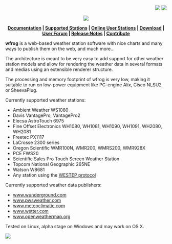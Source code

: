 <p align='right'><a href='http://code.google.com/p/wfrog/downloads/list?can=2&q=OpSys%3DWindows'><img src='http://wfrog.googlecode.com/svn/wiki/images/windows_logo.png' border='0' /></a>   <a href='http://code.google.com/p/wfrog/downloads/list?can=2&q=OpSys%3DLinux'><img src='http://wfrog.googlecode.com/svn/wiki/images/linux_logo.png' border='0' /></a></p><p align='center'><img src='http://wfrog.googlecode.com/svn/wiki/images/logo-web.png' />
<br />
</p>
<p align='center'><b>
<a href='InstallationGuide.md'>Documentation</a> | <a href='SupportedStations.md'>Supported Stations</a> | <a href='SeeItInAction.md'>Online User Stations</a> | <a href='http://code.google.com/p/wfrog/downloads/list'>Download</a> | <a href='http://groups.google.com/group/wfrog-users'>User Forum</a> | <a href='ReleaseNotes.md'>Release Notes</a> | <a href='Contribute.md'>Contribute</a></b>
</p>

**wfrog** is a web-based weather station software with nice charts and many ways to publish them on the web, and much more...

The architecture is meant to be very easy to add support for other weather station models and allow for rendering the weather data in several formats and medias using an extensible renderer structure.

The processing and memory footprint of wfrog is very low, making it suitable to run on low-power equipment like PC-engine Alix, Cisco NLSU2 or SheevaPlug.

Currently supported weather stations:
  * Ambient Weather WS1080
  * Davis VantagePro, VantagePro2
  * Elecsa AstroTouch 6975
  * Fine Offset Electronics WH1080, WH1081, WH1090, WH1091, WH2080, WH2081
  * Freetec PX1117
  * LaCrosse 2300 series
  * Oregon Scientific WMR100N, WMR200, WMRS200, WMR928X
  * PCE FWS20
  * Scientific Sales Pro Touch Screen Weather Station
  * Topcom National Geographic 265NE
  * Watson W8681
  * Any station using the [WESTEP protocol](WeatherStationEventProtocol.md)

Currently supported weather data publishers:
  * www.wunderground.com
  * www.pwsweather.com
  * www.meteoclimatic.com
  * www.wetter.com
  * www.openweathermap.org

Tested on Linux, alpha stage on Windows and may work on OS X.

<img src='http://wfrog.googlecode.com/svn/wiki/images/graphs.png' />